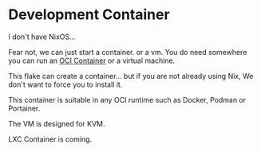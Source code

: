 # Development Container
I don't have NixOS...

Fear not, we can just start a container. or a vm.
You do need somewhere you can run an [OCI Container](https://opencontainers.org/) or a virtual machine.

This flake can create a container... 
but if you are not already using Nix, 
We don't want to force you to install it.

This container is suitable in any OCI runtime such as Docker, Podman or Portainer.

The VM is designed for KVM.

LXC Container is coming.
